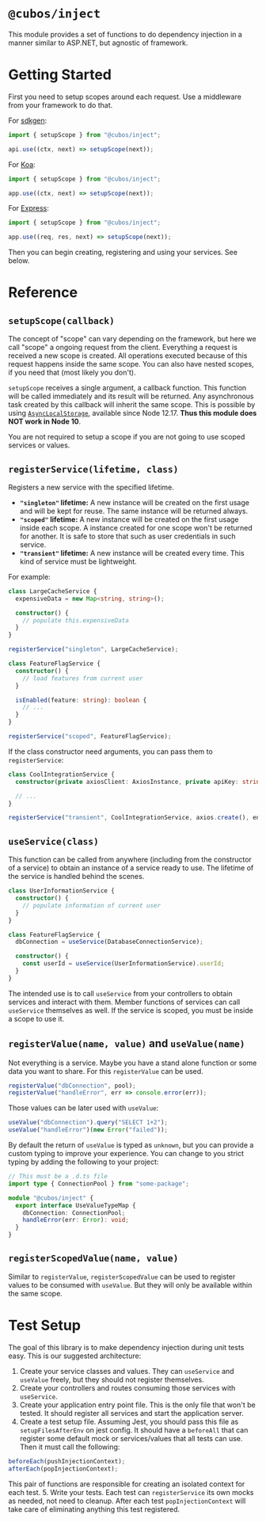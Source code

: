 # `@cubos/inject`

This module provides a set of functions to do dependency injection in a manner similar to ASP.NET, but agnostic of framework.

# Getting Started

First you need to setup scopes around each request. Use a middleware from your framework to do that.

For [sdkgen](https://sdkgen.github.io/):

```typescript
import { setupScope } from "@cubos/inject";

api.use((ctx, next) => setupScope(next));
```

For [Koa](https://koajs.com/):

```typescript
import { setupScope } from "@cubos/inject";

app.use((ctx, next) => setupScope(next));
```

For [Express](https://expressjs.com/):

```typescript
import { setupScope } from "@cubos/inject";

app.use((req, res, next) => setupScope(next));
```

Then you can begin creating, registering and using your services. See below.

# Reference

## `setupScope(callback)`

The concept of "scope" can vary depending on the framework, but here we call "scope" a ongoing request from the client. Everything a request is received a new scope is created. All operations executed because of this request happens inside the same scope. You can also have nested scopes, if you need that (most likely you don't).

`setupScope` receives a single argument, a callback function. This function will be called immediately and its result will be returned. Any asynchronous task created by this callback will inherit the same scope. This is possible by using [`AsyncLocalStorage`](https://nodejs.org/api/async_hooks.html#async_hooks_class_asynclocalstorage), available since Node 12.17. **Thus this module does NOT work in Node 10**.

You are not required to setup a scope if you are not going to use scoped services or values.

## `registerService(lifetime, class)`

Registers a new service with the specified lifetime.

- **`"singleton"` lifetime:** A new instance will be created on the first usage and will be kept for reuse. The same instance will be returned always.
- **`"scoped"` lifetime:** A new instance will be created on the first usage inside each scope. A instance created for one scope won't be returned for another. It is safe to store that such as user credentials in such service.
- **`"transient"` lifetime:** A new instance will be created every time. This kind of service must be lightweight.

For example:

```typescript
class LargeCacheService {
  expensiveData = new Map<string, string>();

  constructor() {
    // populate this.expensiveData
  }
}

registerService("singleton", LargeCacheService);
```

```typescript
class FeatureFlagService {
  constructor() {
    // load features from current user
  }

  isEnabled(feature: string): boolean {
    // ...
  }
}

registerService("scoped", FeatureFlagService);
```

If the class constructor need arguments, you can pass them to `registerService`:

```typescript
class CoolIntegrationService {
  constructor(private axiosClient: AxiosInstance, private apiKey: string) {}

  // ...
}

registerService("transient", CoolIntegrationService, axios.create(), env.COOL_API_KEY);
```

## `useService(class)`

This function can be called from anywhere (including from the constructor of a service) to obtain an instance of a service ready to use. The lifetime of the service is handled behind the scenes.

```typescript
class UserInformationService {
  constructor() {
    // populate information of current user
  }
}

class FeatureFlagService {
  dbConnection = useService(DatabaseConnectionService);

  constructor() {
    const userId = useService(UserInformationService).userId;
  }
}
```

The intended use is to call `useService` from your controllers to obtain services and interact with them. Member functions of services can call `useService` themselves as well. If the service is scoped, you must be inside a scope to use it.

## `registerValue(name, value)` and `useValue(name)`

Not everything is a service. Maybe you have a stand alone function or some data you want to share. For this `registerValue` can be used.

```typescript
registerValue("dbConnection", pool);
registerValue("handleError", err => console.error(err));
```

Those values can be later used with `useValue`:

```typescript
useValue("dbConnection").query("SELECT 1+2");
useValue("handleError")(new Error("failed"));
```

By default the return of `useValue` is typed as `unknown`, but you can provide a custom typing to improve your experience. You can change to you strict typing by adding the following to your project:

```typescript
// This must be a .d.ts file
import type { ConnectionPool } from "some-package";

module "@cubos/inject" {
  export interface UseValueTypeMap {
    dbConnection: ConnectionPool;
    handleError(err: Error): void;
  }
}
```

## `registerScopedValue(name, value)`

Similar to `registerValue`, `registerScopedValue` can be used to register values to be consumed with `useValue`. But they will only be available within the same scope.

# Test Setup

The goal of this library is to make dependency injection during unit tests easy. This is our suggested architecture:

1. Create your service classes and values. They can `useService` and `useValue` freely, but they should not register themselves.
2. Create your controllers and routes consuming those services with `useService`.
3. Create your application entry point file. This is the only file that won't be tested. It should register all services and start the application server.
4. Create a test setup file. Assuming Jest, you should pass this file as `setupFilesAfterEnv` on jest config. It should have a `beforeAll` that can register some default mock or services/values that all tests can use. Then it must call the following:
  ```typescript
  beforeEach(pushInjectionContext);
  afterEach(popInjectionContext);
  ```
  This pair of functions are responsible for creating an isolated context for each test.
5. Write your tests. Each test can `registerService` its own mocks as needed, not need to cleanup. After each test `popInjectionContext` will take care of eliminating anything this test registered.
